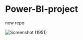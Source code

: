 # Power-BI-project
new repo



![Screenshot (1951)](https://github.com/user-attachments/assets/b5c0ce64-4124-4c31-a313-9427dcad71f6)
